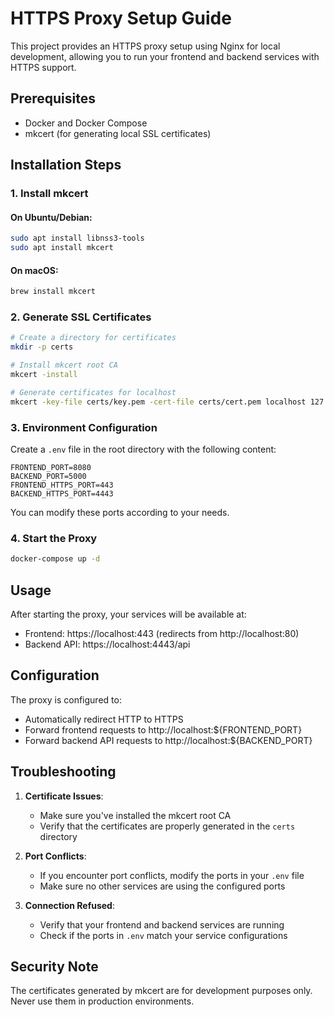 # HTTPS Proxy Setup Guide

This project provides an HTTPS proxy setup using Nginx for local development, allowing you to run your frontend and backend services with HTTPS support.

## Prerequisites

- Docker and Docker Compose
- mkcert (for generating local SSL certificates)

## Installation Steps

### 1. Install mkcert

#### On Ubuntu/Debian:
```bash
sudo apt install libnss3-tools
sudo apt install mkcert
```

#### On macOS:
```bash
brew install mkcert
```

### 2. Generate SSL Certificates

```bash
# Create a directory for certificates
mkdir -p certs

# Install mkcert root CA
mkcert -install

# Generate certificates for localhost
mkcert -key-file certs/key.pem -cert-file certs/cert.pem localhost 127.0.0.1
```

### 3. Environment Configuration

Create a `.env` file in the root directory with the following content:

```env
FRONTEND_PORT=8080
BACKEND_PORT=5000
FRONTEND_HTTPS_PORT=443
BACKEND_HTTPS_PORT=4443
```

You can modify these ports according to your needs.

### 4. Start the Proxy

```bash
docker-compose up -d
```

## Usage

After starting the proxy, your services will be available at:

- Frontend: https://localhost:443 (redirects from http://localhost:80)
- Backend API: https://localhost:4443/api

## Configuration

The proxy is configured to:
- Automatically redirect HTTP to HTTPS
- Forward frontend requests to http://localhost:${FRONTEND_PORT}
- Forward backend API requests to http://localhost:${BACKEND_PORT}

## Troubleshooting

1. **Certificate Issues**:
   - Make sure you've installed the mkcert root CA
   - Verify that the certificates are properly generated in the `certs` directory

2. **Port Conflicts**:
   - If you encounter port conflicts, modify the ports in your `.env` file
   - Make sure no other services are using the configured ports

3. **Connection Refused**:
   - Verify that your frontend and backend services are running
   - Check if the ports in `.env` match your service configurations

## Security Note

The certificates generated by mkcert are for development purposes only. Never use them in production environments. 